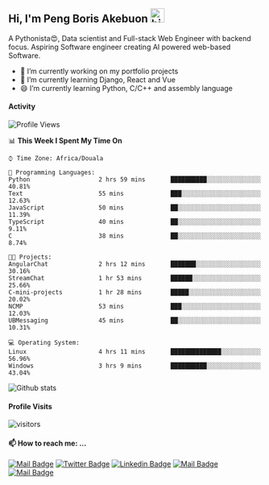  ## Hi, I'm Peng Boris Akebuon <img src="https://user-images.githubusercontent.com/1303154/88677602-1635ba80-d120-11ea-84d8-d263ba5fc3c0.gif" width="28px" alt="hi">

 A Pythonista😍, Data scientist and Full-stack Web Engineer with backend focus. Aspiring Software engineer creating AI powered web-based Software.
- 🔭 I’m currently working on my portfolio projects
- 🌱 I’m currently learning Django, React and Vue
- 😄 I’m currently learning Python, C/C++ and assembly language

#### Activity
<!--START_SECTION:waka-->
![Profile Views](http://img.shields.io/badge/Profile%20Views-34-blue)

📊 **This Week I Spent My Time On** 

```text
⌚︎ Time Zone: Africa/Douala

💬 Programming Languages: 
Python                   2 hrs 59 mins       ██████████░░░░░░░░░░░░░░░   40.81% 
Text                     55 mins             ███░░░░░░░░░░░░░░░░░░░░░░   12.63% 
JavaScript               50 mins             ██░░░░░░░░░░░░░░░░░░░░░░░   11.39% 
TypeScript               40 mins             ██░░░░░░░░░░░░░░░░░░░░░░░   9.11% 
C                        38 mins             ██░░░░░░░░░░░░░░░░░░░░░░░   8.74%

🐱‍💻 Projects: 
AngularChat              2 hrs 12 mins       ███████░░░░░░░░░░░░░░░░░░   30.16% 
StreamChat               1 hr 53 mins        ██████░░░░░░░░░░░░░░░░░░░   25.66% 
C-mini-projects          1 hr 28 mins        █████░░░░░░░░░░░░░░░░░░░░   20.02% 
NCMP                     53 mins             ███░░░░░░░░░░░░░░░░░░░░░░   12.03% 
UBMessaging              45 mins             ██░░░░░░░░░░░░░░░░░░░░░░░   10.31%

💻 Operating System: 
Linux                    4 hrs 11 mins       ██████████████░░░░░░░░░░░   56.96% 
Windows                  3 hrs 9 mins        ██████████░░░░░░░░░░░░░░░   43.04%

```


<!--END_SECTION:waka-->


![Github stats](https://github-readme-stats.vercel.app/api?username=itzomen&theme=vue&show_icons=true&count_private=true)
 
 #### Profile Visits 

![visitors](https://visitor-badge.glitch.me/badge?page_id=itzomen)

#### 📫 How to reach me: ...

[![Mail Badge](https://img.shields.io/badge/-itzomen-c0392b?style=flat&labelColor=c0392b&logo=gmail&logoColor=white)](mailto:peng.akebuon2468@gmail.com)
[![Twitter Badge](https://img.shields.io/badge/-@itz_an_omen-1ca0f1?style=flat&labelColor=1ca0f1&logo=twitter&logoColor=white&link=https://twitter.com/itz_an_omen)](https://twitter.com/itz_an_omen/) [![Linkedin Badge](https://img.shields.io/badge/-Peng_Boris_Akebuon-0e76a8?style=flat&labelColor=0e76a8&logo=linkedin&logoColor=white)](https://www.linkedin.com/in/peng-boris-akebuon-0b8ba0195/)
 [![Mail Badge](https://img.shields.io/badge/-Academy_Omen-e74c3c?style=flat&labelColor=e74c3c&logo=youtube&logoColor=white)](https://https://www.youtube.com/channel/UCknaAfNfqKQDQFnqP2zMA6A?view_as=subscriber)  [![Mail Badge](https://img.shields.io/badge/-@itz_an_omen-405DE6?style=flat&labelColor=5851DB&logo=instagram&logoColor=white)](https://instagram.com/itz_an_omen)
